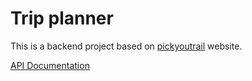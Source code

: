 # Trip planner

This is a backend project based on [pickyoutrail](https://pickyourtrail.com/) website.

[API Documentation](https://documenter.getpostman.com/view/18652042/2s8YzXwLFo)
